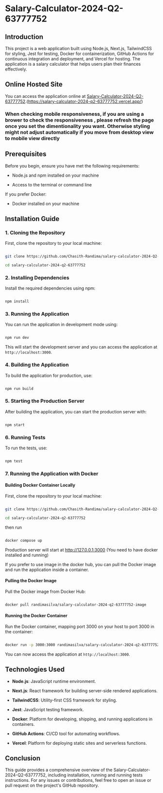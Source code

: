 # Salary-Calculator-2024-Q2-63777752

## Introduction

This project is a web application built using Node.js, Next.js, TailwindCSS for styling, Jest for testing, Docker for containerization, GitHub Actions for continuous integration and deployment, and Vercel for hosting. The application is a salary calculator that helps users plan their finances effectively.

## Online Hosted Site

You can access the application online at [Salary-Calculator-2024-Q2-63777752](https://salary-calculator-2024-q2-63777752.vercel.app/).(https://salary-calculator-2024-q2-63777752.vercel.app/)

### When checking mobile responsiveness, if you are using a brower to check the responsiveness , please refresh the page once you set the dimentionality you want. Otherwise styling might not adjust automatically if you move from desktop view to mobile view directly

## Prerequisites

Before you begin, ensure you have met the following requirements:

- Node.js and npm installed on your machine

- Access to the terminal or command line

If you prefer Docker:

- Docker installed on your machine


## Installation Guide

### 1. Cloning the Repository

First, clone the repository to your local machine:

```sh

git clone https://github.com/Chasith-Randima/salary-calculator-2024-Q2-63777752.git

cd salary-calculator-2024-q2-63777752

```

### 2. Installing Dependencies

Install the required dependencies using npm:

```sh

npm install

```

### 3. Running the Application

You can run the application in development mode using:

```sh

npm run dev

```

This will start the development server and you can access the application at `http://localhost:3000`.

### 4. Building the Application

To build the application for production, use:

```sh

npm run build

```

### 5. Starting the Production Server

After building the application, you can start the production server with:

```sh

npm start

```

### 6. Running Tests

To run the tests, use:

```sh

npm test

```

### 7. Running the Application with Docker

#### Building Docker Container Locally

First, clone the repository to your local machine:

```sh

git clone https://github.com/Chasith-Randima/salary-calculator-2024-Q2-63777752.git

cd salary-calculator-2024-q2-63777752

```
then run
```sh

docker compose up

```
Production server will start at http://127.0.0.1:3000
(You need to have docker installed and running)

If you prefer to use image in the docker hub, you can pull the Docker image and run the application inside a container.

#### Pulling the Docker Image

Pull the Docker image from Docker Hub:

```sh

docker pull randimasilva/salary-calculator-2024-q2-63777752-image

```

#### Running the Docker Container

Run the Docker container, mapping port 3000 on your host to port 3000 in the container:

```sh

docker run -p 3000:3000 randimasilva/salary-calculator-2024-q2-63777752-image

```

You can now access the application at `http://localhost:3000`.


## Technologies Used

- **Node.js**: JavaScript runtime environment.

- **Next.js**: React framework for building server-side rendered applications.

- **TailwindCSS**: Utility-first CSS framework for styling.

- **Jest**: JavaScript testing framework.

- **Docker**: Platform for developing, shipping, and running applications in containers.

- **GitHub Actions**: CI/CD tool for automating workflows.

- **Vercel**: Platform for deploying static sites and serverless functions.

## Conclusion

This guide provides a comprehensive overview of the Salary-Calculator-2024-Q2-63777752, including installation, running and running tests instructions. For any issues or contributions, feel free to open an issue or pull request on the project's GitHub repository.
